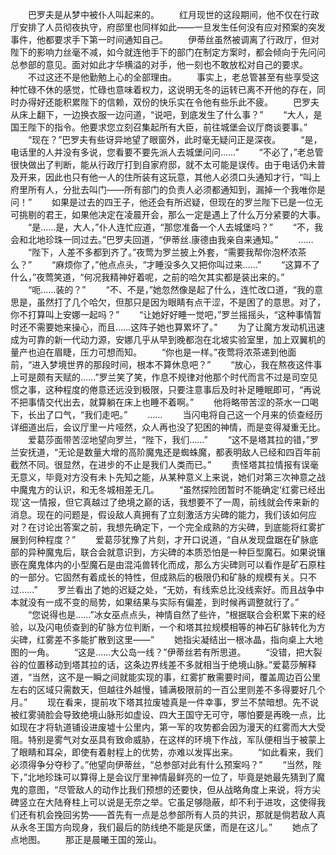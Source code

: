 　　巴罗夫是从梦中被仆人叫起来的。
　　红月现世的这段期间，他不仅在行政厅安排了人员彻夜执守，府邸里也同样如此——一旦发生任何没有应对预案的突发事件，他都要求手下第一时间通知自己。
　　伊蒂丝虽然被调离了行政厅，但对陛下的影响力丝毫不减，如今就连他手下的部门在制定方案时，都会倾向于先问问总参部的意见。面对如此才华横溢的对手，他一刻也不敢放松对自己的要求。
　　不过这还不是他勤勉上心的全部理由。
　　事实上，老总管甚至有些享受这种忙碌不休的感觉，忙碌也意味着权力，这说明无冬的运转已离不开他的存在，同时办得好还能积累陛下的信赖，双份的快乐实在令他有些乐此不疲。
　　巴罗夫从床上翻下，一边换衣服一边问道，“说吧，到底发生了什么事？”
　　“大人，是国王陛下的指令。他要求您立刻召集起所有大臣，前往城堡会议厅商谈要事。”
　　“现在？”巴罗夫有些讶异地望了眼窗外，此时毫无疑问正是深夜。
　　“是，电话里的人并没有多说，您看要不要先派人去城堡问问……”
　　“不必了，”老总管很快做出了判断，能从行政厅打到自家府邸，就不太可能是误传。由于电话仍未普及开来，因此也只有他一人的住所装有这玩意，其他人必须口头通知才行，“叫上府里所有人，分批去叫门——所有部门的负责人必须都通知到，漏掉一个我唯你是问！”
　　如果是过去的四王子，他还会有所迟疑，但现在的罗兰陛下已是一位无可挑剔的君王，如果他决定在凌晨开会，那么一定是遇上了什么万分紧要的大事。
　　“是……是，大人，”仆人连忙应道，“那您准备一个人去城堡吗？”
　　“不，我会和北地珍珠一同过去。”巴罗夫回道，“伊蒂丝.康德由我亲自来通知。”
　　……
　　“陛下，人差不多都到齐了。”夜莺为罗兰披上外套，“需要我帮你泡杯浓茶么？”
　　“麻烦你了，”他点点头，“才睡没多久又把你叫过来……”
　　“这算不了什么，”夜莺笑道，“何况我精神好着呢，之前的哈欠其实都是装出来的。”
　　“呃……装的？”
　　“不、不是，”她忽然像是起了什么，连忙改口道，“我的意思是，虽然打了几个哈欠，但那只是因为眼睛有点干涩，不是困了的意思。对了，你不打算叫上安娜一起吗？”
　　“让她好好睡一觉吧，”罗兰摇摇头，“这种事情暂时还不需要她来操心，而且……这阵子她也算累坏了。”
　　为了让魔方发动机迅速成为可靠的新一代动力源，安娜几乎从早到晚都泡在北坡实验室里，加上双翼机的量产也迫在眉睫，压力可想而知。
　　“你也是一样。”夜莺将浓茶递到他面前，“进入梦境世界的那段时间，根本不算休息吧？”
　　“放心，我在熬夜这件事上可是颇有天赋的……”罗兰笑了笑，作息不规律对他那个时代而言不过是司空见惯之事，这种程度的倦意还远没到极限，只要注意事后及时补足睡眠即可，“再说不把事情交代出去，就算躺在床上也睡不着啊。”
　　他将略带苦涩的茶水一口喝下，长出了口气，“我们走吧。”
　　……
　　当闪电将自己这一个月来的侦查经历详细道出后，会议厅里一片哑然，众人再也没了犯困的神情，而是变得凝重无比。
　　爱葛莎面带苦涩地望向罗兰，“陛下，我们……”
　　“这不是塔其拉的错，”罗兰安抚道，“无论是数量大增的高阶魔鬼还是蜘蛛魔，都表明敌人已经和四百年前截然不同。很显然，在进步的不止是我们人类而已。”
　　责怪塔其拉情报有误毫无意义，毕竟对方没有未卜先知之能，从某种意义上来说，她们对第三次神意之战中魔鬼方的认识，和无冬城相差无几。
　　“虽然探险团暂时不能确定‘红雾已经出现’这一情报，但它真越过了绝境之巅的话，我想要不了一周，前线就会传来新的消息。现在的问题是，假设敌人真拥有了立刻激活方尖碑的能力，我们该如何应对？在讨论出答案之前，我想先确定下，一个完全成熟的方尖碑，到底能将红雾扩展到何种程度？”
　　爱葛莎犹豫了片刻，才开口说道，“自从发现盘踞在矿脉底部的异种魔鬼后，联合会就意识到，方尖碑的本质恐怕是一种巨型魔石。如果说镶嵌在魔鬼体内的小型魔石是由混沌兽转化而成，那么方尖碑则可以看作是矿石原柱的一部分。它固然有着成长的特性，但成熟后的极限仍和矿脉的规模有关。只不过……”
　　罗兰看出了她的迟疑之处，“无妨，有线索总比没线索好。而且战争中本就没有一成不变的局势，如果结果与实际有偏差，到时候再调整就行了。”
　　“您说得也是……”冰女巫点点头，神情自然了些许，“根据联合会积累下来的经验，以及闪电侦查到的矿脉方位判断，一个和塔其拉规模相等的神石矿脉转化为方尖碑，红雾差不多能扩散到这里——”
　　她指尖凝结出一根冰晶，指向桌上大地图的一角。
　　“这是……大公岛一线？”伊蒂丝若有所思道。
　　“没错，把大裂谷的位置移动到塔其拉的话，这条边界线差不多就相当于绝境山脉。”爱葛莎解释道，“当然，这不是一瞬之间就能实现的事，红雾扩散需要时间，覆盖周边百公里左右的区域只需数天，但越往外越慢，铺满极限前的一百公里则差不多得要好几个月。”
　　现在看来，提前攻下塔其拉废墟真是一件幸事，罗兰不禁暗想。先不说被红雾骑脸会导致绝境山脉形如虚设、四大王国守无可守，哪怕要是再晚一点，比如现在才将轨道铺设进废墟十公里内，第一军的攻势都会因为漫天的红雾而大大受阻。特别是雾气对女巫具有致命威胁，在这样的环境下作战，军队便相当于被蒙上了眼睛和耳朵，即使有着射程上的优势，亦难以发挥出来。
　　“如此看来，我们必须得争分夺秒了。”他望向伊蒂丝，“总参部对此有什么预案吗？”
　　“当然，陛下，”北地珍珠可以算得上是会议厅里神情最鲜亮的一位了，毕竟是她最先猜到了魔鬼的意图，“尽管敌人的动作比我们预想的还要快，但从战略角度上来说，将方尖碑竖立在大陆脊柱上可以说是无奈之举。它虽足够隐蔽，却不利于进攻，这使得我们还有机会挽回劣势——首先有一点是总参部所有人员的共识，那就是倘若敌人真从永冬王国方向现身，我们最后的防线绝不能是灰堡，而是在这儿。”
　　她点了点地图。
　　那正是晨曦王国的笼山。